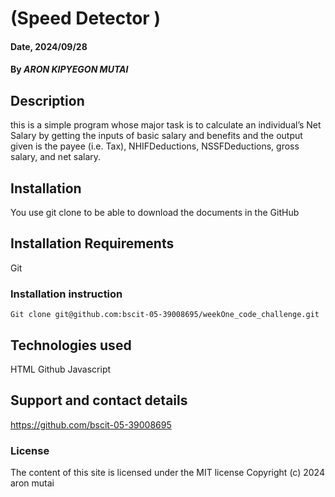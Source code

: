 # (Speed Detector )

#### Date, 2024/09/28

#### By *ARON KIPYEGON MUTAI*

## Description
this is a simple program whose major task is to calculate an individual’s Net Salary by getting the inputs of basic salary and benefits and the output given is the payee (i.e. Tax), NHIFDeductions, NSSFDeductions, gross salary, and net salary. 

## Installation
You use git clone to be able to download the documents in the GitHub

## Installation Requirements
Git

### Installation instruction
```
Git clone git@github.com:bscit-05-39008695/weekOne_code_challenge.git

```

## Technologies used
HTML
Github
Javascript

## Support and contact details
https://github.com/bscit-05-39008695

### License
The content of this site is licensed under the MIT license
Copyright (c) 2024 aron mutai
